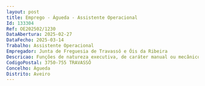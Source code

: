 ```yaml
--- 
layout: post
title: Emprego - Águeda - Assistente Operacional
Id: 133304
Ref: OE202502/1230
DataAbertura: 2025-02-27
DataFecho: 2025-03-14
Trabalho: Assistente Operacional
Empregador: Junta de Freguesia de Travassô e Óis da Ribeira
Descricao: Funções de natureza executiva, de caráter manual ou mecânico, enquadradas em diretivas gerais bem definidas e com graus de complexidade variáveis, bem como, a execução de tarefas de apoio elementares, indispensáveis ao funcionamento dos órgãos e serviços, podendo comportar esforço físico.3.1.	Grau de complexidade funcional 1 – cfr. artigo 86.º, n.º 1, alínea a) e anexo I ambos, da LGTFP.3.2.	 A descrição das funções em referência, não prejudica a atribuição ao trabalhador de funções, não expressamente mencionadas, que lhe sejam afins ou funcionalmente ligadas, para as quais o trabalhador detenha qualificação profissional adequada e que não impliquem desvalorização profissional, nos termos do n.º 1, artigo 81.º da LGTFP.
CodigoPostal: 3750-755 TRAVASSÔ
Concelho: Águeda
Distrito: Aveiro
--- 
```

